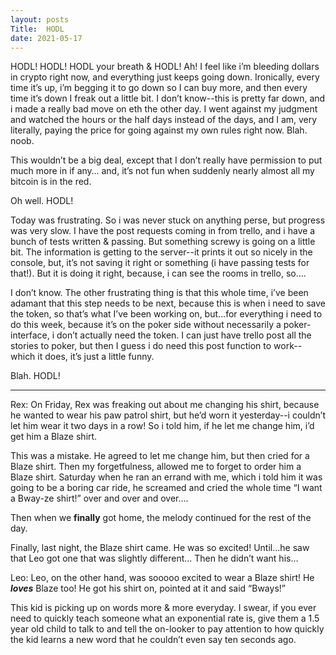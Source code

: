 ```yaml
---
layout: posts
Title:  HODL
date: 2021-05-17
---
```


HODL! HODL! HODL your breath & HODL!  Ah!  I feel like i’m bleeding dollars in crypto right now, and everything just keeps going down.  Ironically, every time it’s up, i’m begging it to go down so I can buy more, and then every time it’s down I freak out a little bit.    I don’t know--this is pretty far down, and i made a really bad move on eth the other day.  I went against my judgment and watched the hours or the half days instead of the days, and I am, very literally, paying the price for going against my own rules right now.  Blah.  noob.

This wouldn’t be a big deal, except that I don’t really have permission to put much more in if any…  and, it’s not fun when suddenly nearly almost all my bitcoin is in the red.

Oh well.  HODL!

Today was frustrating.  So i was never stuck on anything perse, but progress was very slow.  I have the post requests coming in from trello, and i have a bunch of tests written & passing.  But something screwy is going on a little bit.  The information is getting to the server--it prints it out so nicely in the console, but, it’s not saving it right or something (i have passing tests for that!).  But it is doing it right, because, i can see the rooms in trello, so….

I don’t know.  The other frustrating thing is that this whole time, i’ve been adamant that this step needs to be next, because this is when i need to save the token, so that’s what I’ve been working on, but...for everything i need to do this week, because it’s on the poker side without  necessarily a poker-interface, i don’t actually need the token.  I can just have trello post all the stories to poker, but then I guess i do need this post function to work--which it does, it’s just a little funny.

Blah.  HODL!

---

Rex:
On Friday, Rex was freaking out about me changing his shirt, because he wanted to wear his paw patrol shirt, but he’d worn it yesterday--i couldn’t let him wear it two days in a row!  So i told him, if he let me change him, i’d get him a Blaze shirt.

This was a mistake.  He agreed to let me change him, but then cried for a Blaze shirt. Then my forgetfulness, allowed me to forget to order him a Blaze shirt.  Saturday when he ran an errand with me, which i told him it was going to be a boring car ride, he screamed and cried the whole time “I want a Bway-ze shirt!”  over and over and over….

Then when we **finally** got home, the melody continued for the rest of the day.

Finally, last night, the Blaze shirt came.  He was so excited!  Until...he saw that Leo got one that was slightly different…  Then he didn’t want his...

Leo:
Leo, on the other hand, was sooooo excited to wear a Blaze shirt!  He ***loves*** Blaze too!  He got his shirt on, pointed at it and said “Bways!”

This kid is picking up on words more & more everyday.  I swear, if you ever need to quickly teach someone what an exponential rate is, give them a 1.5 year old child to talk to and tell the on-looker to pay attention to how quickly the kid learns a new word that he couldn’t even say ten seconds ago.
